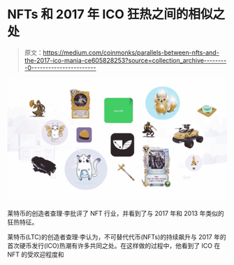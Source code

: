 # NFTs 和 2017 年 ICO 狂热之间的相似之处

> 原文：<https://medium.com/coinmonks/parallels-between-nfts-and-the-2017-ico-mania-ce605828253?source=collection_archive---------0----------------------->

![](img/d31d8ae9e259f0e0bacf4dcd817eacfe.png)

莱特币的创造者查理·李批评了 NFT 行业，并看到了与 2017 年和 2013 年类似的狂热特征。

莱特币(LTC)的创造者查理·李认为，不可替代代币(NFTs)的持续飙升与 2017 年的首次硬币发行(ICO)热潮有许多共同之处。在这样做的过程中，他看到了 ICO 在 NFT 的受欢迎程度和